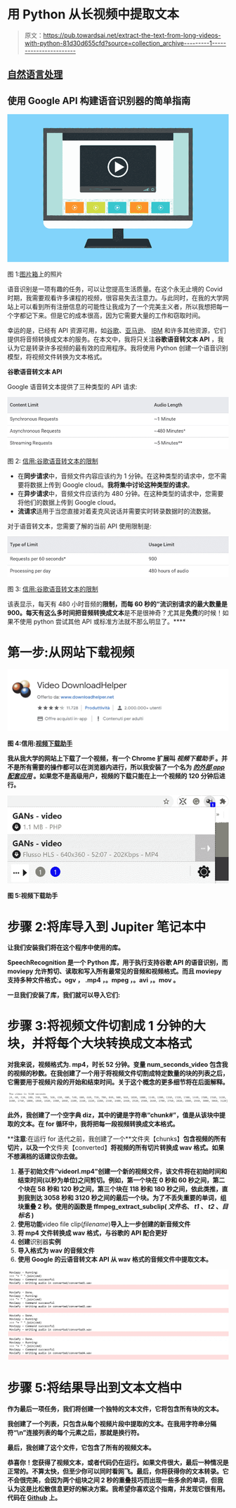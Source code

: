 # 用 Python 从长视频中提取文本

> 原文：<https://pub.towardsai.net/extract-the-text-from-long-videos-with-python-81d30d655cfd?source=collection_archive---------1----------------------->

## [自然语言处理](https://towardsai.net/p/category/nlp)

## 使用 Google API 构建语音识别器的简单指南

![](img/288897e7a0af473cba101f12258bd756.png)

图 1:[图片箱](https://pixabay.com/)上的照片

语音识别是一项有趣的任务，可以让您提高生活质量。在这个永无止境的 Covid 时期，我需要观看许多课程的视频，很容易失去注意力。与此同时，在我的大学网站上可以看到所有注册信息的可能性让我成为了一个完美主义者，所以我想把每一个字都记下来。但是它的成本很高，因为它需要大量的工作和窃取时间。

幸运的是，已经有 API 资源可用，如[谷歌](https://cloud.google.com/speech-to-text/)、[亚马逊](https://aws.amazon.com/it/transcribe/)、 [IBM](https://azure.microsoft.com/en-us/services/cognitive-services/speech-to-text/) 和许多其他资源，它们提供将音频转换成文本的服务。在本文中，我将只关注**谷歌语音转文本 API** ，我认为它是转录许多视频的最有效的应用程序。我将使用 Python 创建一个语音识别模型，将视频文件转换为文本格式。

**谷歌语音转文本 API**

Google 语音转文本提供了三种类型的 API 请求:

![](img/03a037f11f0a7f3e6748e25ef488bc77.png)

图 2: [信用:谷歌语音转文本的限制](https://cloud.google.com/speech-to-text/quotas)

*   在**同步请求**中，音频文件内容应该约为 1 分钟。在这种类型的请求中，您不需要将数据上传到 Google cloud。**我将集中讨论这种类型的请求**。
*   在**异步请求**中，音频文件应该约为 480 分钟。在这种类型的请求中，您需要将他们的数据上传到 Google cloud。
*   **流请求**适用于当您直接对着麦克风说话并需要实时转录数据时的流数据。

对于语音转文本，您需要了解的当前 API 使用限制是:

![](img/2bbeb9ce616fb6339487da8eeeaa0cc7.png)

图 3: [信用:谷歌语音转文本的限制](https://cloud.google.com/speech-to-text/quotas)

该表显示，每天有 480 小时音频的**限制，而每 60 秒的“**流识别**请求的最大数量是 900。每天有这么多时间把音频转换成文本**是不是很神奇？尤其是**免费**的时候！如果不使用 python 尝试其他 API 或标准方法就不那么明显了。****

# **第一步:从网站下载视频**

**![](img/f1e3a556a91c1530e4b1110214961a89.png)**

**图 4:信用:[视频下载助手](https://chrome.google.com/webstore/detail/video-downloadhelper/lmjnegcaeklhafolokijcfjliaokphfk?hl=it)**

**我从我大学的网站上下载了一个视频，有一个 Chrome 扩展叫 ***视频下载助手*** 。并不是所有需要的操作都可以在浏览器内进行，所以我安装了一个名为 [***的外部 app 配套应用***](https://www.downloadhelper.net/install-coapp) 。如果您不是高级用户，视频的下载只能在上一个视频的 120 分钟后进行。**

**![](img/a8a8980326c737fe5cfc97e3671f9a74.png)**

**图 5:视频下载助手**

# **步骤 2:将库导入到 Jupiter 笔记本中**

**让我们安装我们将在这个程序中使用的库。**

****SpeechRecognition** 是一个 Python 库，用于执行支持谷歌 API 的语音识别，而 **moviepy** 允许剪切、读取和写入所有最常见的音频和视频格式。而且 moviepy 支持多种文件格式:**。ogv** ， **.mp4** ，**。mpeg** ，**。avi** ，**。mov** 。**

**一旦我们安装了库，我们就可以导入它们:**

# ****步骤 3:将视频文件切割成 1 分钟的大块，并将每个大块转换成文本格式****

**对我来说，视频格式为. mp4，时长 52 分钟。变量 **num_seconds_video** 包含我的视频的秒数。在我创建了一个用于将视频文件切割成特定数量的块的列表之后，它需要用于视频片段的开始和结束时间。关于这个概念的更多细节将在后面解释。**

**![](img/8b2a2bd21347e1e0ebbbe7bfadf4b98b.png)**

**此外，我创建了一个空字典 diz，其中的键是字符串“chunk#”，值是从该块中提取的文本。在 for 循环中，我将把每一段视频转换成文本格式。**

****注意**:在运行 for 迭代之前，我创建了一个**文件夹【chunks】**包含视频的所有切片，以及一个**文件夹【converted】**将视频的所有切片转换成 wav 格式。如果不想满档的话建议你去做。**

1.  **基于初始文件“**videorl.mp4**”创建一个新的视频文件，该文件将在初始时间和结束时间(以秒为单位)之间剪切。例如，第一个块在 0 秒和 60 秒之间，第二个块在 58 秒和 120 秒之间，第三个块在 118 秒和 180 秒之间，依此类推，直到我到达 3058 秒和 3120 秒之间的最后一个块。**为了不丢失重要的单词，组块重叠 2 秒**。使用的函数是 **ffmpeg_extract_subclip( *文件名*、 *t1* 、 *t2* 、*目标名* )****
2.  **使用功能**video file clip(*filename*)**导入上一步创建的新音频文件**
3.  **将 mp4 文件转换成 **wav 格式**，与谷歌的 API 配合更好**
4.  **创建**识别器**实例**
5.  **导入格式为 wav 的音频文件**
6.  **使用 **Google 的云语音转文本 API** 从 wav 格式的音频文件中提取文本。**

**![](img/37b4c017631880b98d9cdc7234c49759.png)**

# **步骤 5:将结果导出到文本文档中**

**作为最后一项任务，我们将创建一个独特的文本文件，它将包含所有块的文本。**

**我创建了一个列表，只包含从每个视频片段中提取的文本。在我用字符串分隔符“\n”连接列表的每个元素之后，那就是换行符。**

**最后，我创建了这个文件，它包含了所有的视频文本。**

**恭喜你！您获得了视频文本，或者代码仍在运行。如果文件很大，最后一种情况是正常的。不算太快，但至少你可以同时看网飞。最后，你将获得你的文本转录。它不会很完美，会因为两个组块之间 2 秒的重叠技巧而出现一些多余的单词，但我认为这是比松散信息更好的解决方案。我希望你喜欢这个指南，并发现它很有用。代码在 [Github](https://github.com/eugeniaring/Medium-Articles/blob/main/NLP/extractlog.py) 上。**